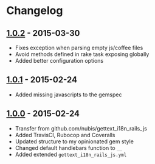 # Changelog

## [1.0.2](https://github.com/webhippie/gettext_i18n_rails_js/releases/tag/v1.0.2) - 2015-03-30

* Fixes exception when parsing empty js/coffee files
* Avoid methods defined in rake task exposing globally
* Added better configuration options

## [1.0.1](https://github.com/webhippie/gettext_i18n_rails_js/releases/tag/v1.0.1) - 2015-02-24

* Added missing javascripts to the gemspec

## [1.0.0](https://github.com/webhippie/gettext_i18n_rails_js/releases/tag/v1.0.0) - 2015-02-24

* Transfer from github.com/nubis/gettext_i18n_rails_js
* Added TravisCI, Rubocop and Coveralls
* Updated structure to my opinionated gem style
* Changed default handlebars function to ```__```
* Added extended ```gettext_i18n_rails_js.yml```
